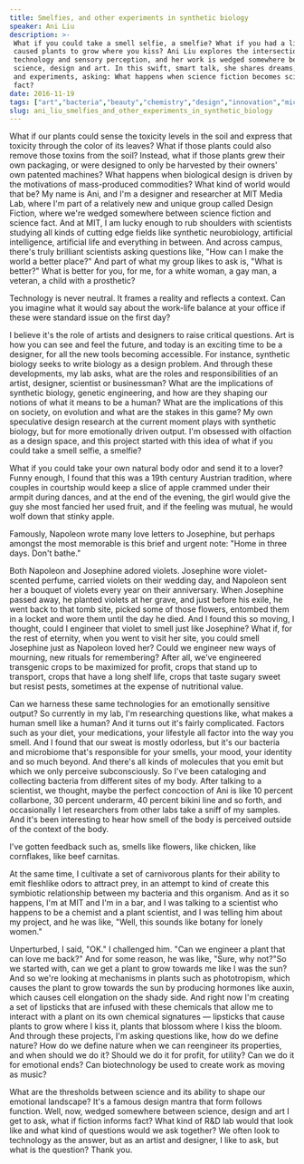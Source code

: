 ```yaml
---
title: Smelfies, and other experiments in synthetic biology
speaker: Ani Liu
description: >-
 What if you could take a smell selfie, a smelfie? What if you had a lipstick that
 caused plants to grow where you kiss? Ani Liu explores the intersection of
 technology and sensory perception, and her work is wedged somewhere between
 science, design and art. In this swift, smart talk, she shares dreams, wonderings
 and experiments, asking: What happens when science fiction becomes science
 fact?
date: 2016-11-19
tags: ["art","bacteria","beauty","chemistry","design","innovation","microbes","nature","plants","science","technology","science-and-art","tedx"]
slug: ani_liu_smelfies_and_other_experiments_in_synthetic_biology
---
```


What if our plants could sense the toxicity levels in the soil and express that toxicity
through the color of its leaves? What if those plants could also remove those toxins from
the soil? Instead, what if those plants grew their own packaging, or were designed to only
be harvested by their owners' own patented machines? What happens when biological design
is driven by the motivations of mass-produced commodities? What kind of world would that
be? My name is Ani, and I'm a designer and researcher at MIT Media Lab, where I'm part of a
relatively new and unique group called Design Fiction, where we're wedged somewhere
between science fiction and science fact. And at MIT, I am lucky enough to rub shoulders
with scientists studying all kinds of cutting edge fields like synthetic neurobiology,
artificial intelligence, artificial life and everything in between. And across campus,
there's truly brilliant scientists asking questions like, "How can I make the world a
better place?" And part of what my group likes to ask is, "What is better?" What is better
for you, for me, for a white woman, a gay man, a veteran, a child with a
prosthetic?

Technology is never neutral. It frames a reality and reflects a context. Can you imagine
what it would say about the work-life balance at your office if these were standard issue
on the first day?

I believe it's the role of artists and designers to raise critical questions. Art is how
you can see and feel the future, and today is an exciting time to be a designer, for all
the new tools becoming accessible. For instance, synthetic biology seeks to write biology
as a design problem. And through these developments, my lab asks, what are the roles and
responsibilities of an artist, designer, scientist or businessman? What are the
implications of synthetic biology, genetic engineering, and how are they shaping our
notions of what it means to be a human? What are the implications of this on society, on
evolution and what are the stakes in this game? My own speculative design research at the
current moment plays with synthetic biology, but for more emotionally driven output. I'm
obsessed with olfaction as a design space, and this project started with this idea of what
if you could take a smell selfie, a smelfie?

What if you could take your own natural body odor and send it to a lover? Funny enough, I
found that this was a 19th century Austrian tradition, where couples in courtship would
keep a slice of apple crammed under their armpit during dances, and at the end of the
evening, the girl would give the guy she most fancied her used fruit, and if the feeling
was mutual, he would wolf down that stinky apple.

Famously, Napoleon wrote many love letters to Josephine, but perhaps amongst the most
memorable is this brief and urgent note: "Home in three days. Don't bathe."

Both Napoleon and Josephine adored violets. Josephine wore violet-scented perfume, carried
violets on their wedding day, and Napoleon sent her a bouquet of violets every year on
their anniversary. When Josephine passed away, he planted violets at her grave, and just
before his exile, he went back to that tomb site, picked some of those flowers, entombed
them in a locket and wore them until the day he died. And I found this so moving, I
thought, could I engineer that violet to smell just like Josephine? What if, for the rest
of eternity, when you went to visit her site, you could smell Josephine just as Napoleon
loved her? Could we engineer new ways of mourning, new rituals for remembering? After all,
we've engineered transgenic crops to be maximized for profit, crops that stand up to
transport, crops that have a long shelf life, crops that taste sugary sweet but resist
pests, sometimes at the expense of nutritional value.

Can we harness these same technologies for an emotionally sensitive output? So currently in
my lab, I'm researching questions like, what makes a human smell like a human? And it
turns out it's fairly complicated. Factors such as your diet, your medications, your
lifestyle all factor into the way you smell. And I found that our sweat is mostly
odorless, but it's our bacteria and microbiome that's responsible for your smells, your
mood, your identity and so much beyond. And there's all kinds of molecules that you emit
but which we only perceive subconsciously. So I've been cataloging and collecting bacteria
from different sites of my body. After talking to a scientist, we thought, maybe the
perfect concoction of Ani is like 10 percent collarbone, 30 percent underarm, 40 percent
bikini line and so forth, and occasionally I let researchers from other labs take a sniff
of my samples. And it's been interesting to hear how smell of the body is perceived
outside of the context of the body.

I've gotten feedback such as, smells like flowers, like chicken, like cornflakes, like
beef carnitas.

At the same time, I cultivate a set of carnivorous plants for their ability to emit
fleshlike odors to attract prey, in an attempt to kind of create this symbiotic
relationship between my bacteria and this organism. And as it so happens, I'm at MIT and
I'm in a bar, and I was talking to a scientist who happens to be a chemist and a plant
scientist, and I was telling him about my project, and he was like, "Well, this sounds
like botany for lonely women."

Unperturbed, I said, "OK." I challenged him. "Can we engineer a plant that can love me
back?" And for some reason, he was like, "Sure, why not?"So we started with, can we get a
plant to grow towards me like I was the sun? And so we're looking at mechanisms in plants
such as phototropism, which causes the plant to grow towards the sun by producing hormones
like auxin, which causes cell elongation on the shady side. And right now I'm creating a
set of lipsticks that are infused with these chemicals that allow me to interact with a
plant on its own chemical signatures — lipsticks that cause plants to grow where I kiss
it, plants that blossom where I kiss the bloom. And through these projects, I'm asking
questions like, how do we define nature? How do we define nature when we can reengineer
its properties, and when should we do it? Should we do it for profit, for utility? Can we
do it for emotional ends? Can biotechnology be used to create work as moving as
music?

What are the thresholds between science and its ability to shape our emotional
landscape? It's a famous design mantra that form follows function. Well, now, wedged
somewhere between science, design and art I get to ask, what if fiction informs fact? What
kind of R&D lab would that look like and what kind of questions would we ask together? We
often look to technology as the answer, but as an artist and designer, I like to ask, but
what is the question? Thank you.

<!--
ad_duration=3.33
comment_count=10
event="TEDxBeaconStreet"
external_start_time=0
has_talk_citation=1
intro_duration=11.82
is_subtitle_required="False"
is_talk_featured="True"
language="en"
language_swap="False"
native_language="en"
number_of_related_talks=6
number_of_speakers=1
number_of_subtitled_videos=24
number_of_tags=13
number_of_talk_download_languages=24
number_of_talk_more_resources=0
number_of_talk_recommendations=1
number_of_talks_take_actions=0
post_ad_duration=0.83
published_timestamp="2017-02-27 15:59:48"
recording_date="2016-11-19"
speaker_description="Designer, artist"
speaker_is_published=1
speaker_name="Ani Liu"
talk_more_resources=[]
talk_name="Smelfies, and other experiments in synthetic biology"
talk_recommendations_blurb="Check out these extra resources on synthetic biology, curated by Ani Liu."
talks_tags=["art","bacteria","beauty","chemistry","design","innovation","microbes","nature","plants","science","technology","science-and-art","tedx"]
talks_take_action=[]
url_audio="https://download.ted.com/talks/AniLiu_2016X.mp3?apikey=acme-roadrunner"
url_photo_speaker="https://pe.tedcdn.com/images/ted/84c1ffa3b03786d02e734e4add07202f7fe0d952_254x191.jpg"
url_photo_talk="https://s3.amazonaws.com/talkstar-photos/uploads/589963ee-df96-46a8-8f82-2f2c237cc1c1/AniLiu_2016X-embed.jpg"
url_webpage="https://www.ted.com/talks/ani_liu_smelfies_and_other_experiments_in_synthetic_biology"
video_type_name="TEDx Talk"
-->